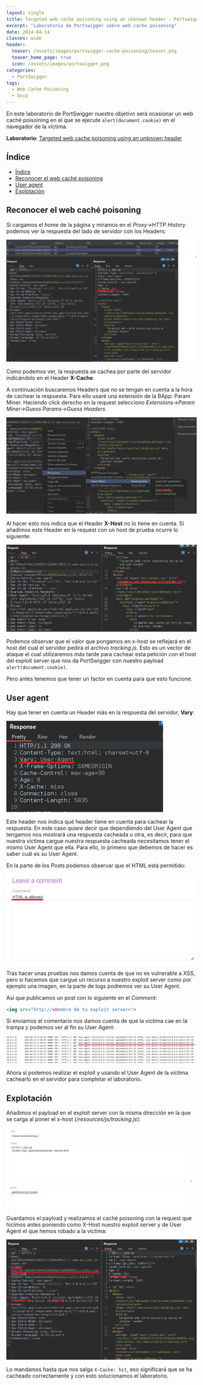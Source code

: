 ```yaml
---
layout: single
title: Targeted web cache poisoning using an unknown header - Portswigger
excerpt: "Laboratorio de Portswigger sobre web cache poisoning"
date: 2024-04-14
classes: wide
header:
  teaser: /assets/images/portswigger-cache-poisoning/teaser.png
  teaser_home_page: true
  icon: /assets/images/portswigger.png
categories:
  - PortSwigger
tags:
  - Web Cache Poisoning
  - bscp
---
```


En este laboratorio de PortSwigger nuestro objetivo será ocasionar un web caché poisoining en el que se ejecute `alert(document.cookie)` en el navegador de la víctima.

**Laboratorio**: [Targeted web cache poisoning using an unknown header](https://portswigger.net/web-security/web-cache-poisoning/exploiting-design-flaws/lab-web-cache-poisoning-targeted-using-an-unknown-header)

## Índice
- [Índice](#índice)
- [Reconocer el web caché poisoning](#reconocer-el-web-caché-poisoning)
- [User agent](#user-agent)
- [Explotación](#explotación)

<a id="reconocer-el-web-caché-poisoning"></a>
## Reconocer el web caché poisoning

Si cargamos el _home_ de la página y miramos en el _Proxy->HTTP History_ podemos ver la respuesta del lado de servidor con los Headers:

![HTTP history](/assets/images/portswigger-cache-poisoning/reconocimiento.png)

Como podemos ver, la respuesta se cachea por parte del servidor indicándolo en el Header **X-Cache**.

A continuación buscaremos Headers que no se tengan en cuenta a la hora de cachear la respuesta. Para ello usaré una extensión de la BApp: Param Miner. Haciendo click derecho en la request selecciono _Extensions->Param Miner->Guess Params->Guess Headers_.

![Param Miner](/assets/images/portswigger-cache-poisoning/paramMiner.png)

Al hacer esto nos indica que el Header **X-Host** no lo tiene en cuenta. Si añadimos este Header en la request con un host de prueba ocurre lo siguiente:

![X-Host](/assets/images/portswigger-cache-poisoning/x-host.png)

Podemos observar que el valor que pongamos en x-host se reflejará en el host del cual el servidor pedirá el archivo _tracking.js_. Esto es un vector de ataque el cual utilizaremos más tarde para cachear esta petición con el host del exploit server que nos da PortSwigger con nuestro payload `alert(document.cookie)`.

Pero antes tenemos que tener un factor en cuenta para que esto funcione.

<a id="user-agent"></a>
## User agent

Hay que tener en cuenta un Header más en la respuesta del servidor, **Vary**:

![Vary](/assets/images/portswigger-cache-poisoning/vary.png)

Este header nos indica qué header tiene en cuenta para cachear la respuesta. En este caso quiere decir que dependiendo del User Agent que tengamos nos mostrará una respuesta cacheada u otra, es decir, para que nuestra víctima cargue nuestra respuesta cacheada necesitamos tener el mismo User Agent que ella. Para ello, lo primero que debemos de hacer es saber cuál es su User Agent.

En la parte de los Posts podemos observar que el HTML está permitido:

![HTML is allowed](/assets/images/portswigger-cache-poisoning/html-is-allowed.png)

Tras hacer unas pruebas nos damos cuenta de que no es vulnerable a XSS, pero si hacemos que cargue un recurso a nuestro exploit server como por ejemplo una imagen, en la parte de logs podremos ver su User Agent.

Así que publicamos un post con lo siguiente en el _Comment_:
```html
<img src="http://<Nombre de tu exploit server>">
```

Si enviamos el comentario nos damos cuenta de que la víctima cae en la trampa y podemos ver al fin su User Agent:

![Victim User Agent](/assets/images/portswigger-cache-poisoning/victim-user-agent.png)

Ahora sí podemos realizar el exploit y usando el User Agent de la víctima cachearlo en el servidor para completar el laboratorio.

<a id="explotación"></a>
## Explotación

Añadimos el payload en el exploit server con la misma dirección en la que se carga al poner el x-host (_/resources/js/tracking.js_):

![Payload](/assets/images/portswigger-cache-poisoning/payload.png)

Guardamos el payload y realizamos el caché poisoning con la request que hicimos antes poniendo como X-Host nuestro exploit server y de User Agent el que hemos robado a la víctima:

![Exploit](/assets/images/portswigger-cache-poisoning/exploit.png)

Lo mandamos hasta que nos salga `X-Cache: hit`, eso significará que se ha cacheado correctamente y con esto solucionamos el laboratorio.

